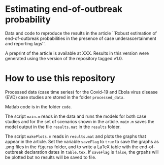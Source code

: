 # Estimating end-of-outbreak probability

Data and code to reproduce the results in the article ``Robust estimation of end-of-outbreak probabilities in the presence of case underascertainment and reporting lags''. 

A preprint of the article is available at XXX. Results in this version were generated using the version of the repository tagged v1.0.

# How to use this repository

Processed data (case time series) for the Covid-19 and Ebola virus disease (EVD) case studies are stored in the folder `processed_data`. 

Matlab code is in the folder `code`. 

The script `main.m` reads in the data and runs the models for both case studies and for the set of scenarios shown in the article. `main.m` saves the model output in the file `results.mat` in the `results` folder. 

The script `makePlots.m` reads in `results.mat` and plots the graphs that appear in the article. Set the variable `saveFlag` to `true` to save the graphs as .png files in the `figures` folder, and to write a LaTeX table with the end-of-outbreak declaration dates in `table.tex`. If `saveFlag` is `false`, the grpahs will be plotted but no results will be saved to file. 




